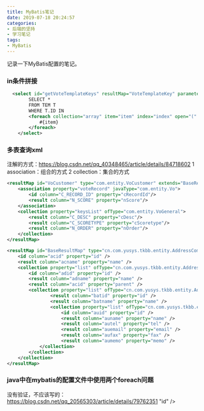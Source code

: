 ```yaml
---
title: MyBatis笔记
date: 2019-07-18 20:24:57
categories:
- 后端的坚持
- 学习笔记
tags:
- MyBatis
---
```

记录一下MyBatis配置的笔记。
<!--more-->
### in条件拼接
```xml
  <select id="getVoteTemplateKeys" resultMap="VoteTemplateKey" parameterType="java.util.List">
        SELECT *
        FROM TEM T
        WHERE T.ID IN
        <foreach collection="array" item="item" index="index" open="(" separator="," close=")">
            #{item}
        </foreach>
    </select>
```

### 多表查询xml
注解的方式：https://blog.csdn.net/qq_40348465/article/details/84718602
1 association：组合的方式
2 collection：集合的方式
```xml
<resultMap id="VoCustomer" type="com.entity.VoCustomer" extends="BaseResultMap">
    <association property="voteRecord" javaType="com.entity.Vo">
        <id column="C_RECORD_ID" property="cRecordId"/>
        <result column="N_SCORE" property="nScore"/>
    </association>
    <collection property="keysList" ofType="com.entity.VoGeneral">
        <result column="C_DESC" property="cDesc"/>
        <result column="C_SCORETYPE" property="cScoretype"/>
        <result column="N_ORDER" property="nOrder"/>
    </collection>
</resultMap>
```
```xml
<resultMap id="BaseResultMap" type="cn.com.yusys.tkbb.entity.AddressCompanyCustomer">
    <id column="acid" property="id" />
    <result column="acname" property="name" />
    <collection property="list" ofType="cn.com.yusys.tkbb.entity.AddressDepartmentCustomer">
        <id column="adid" property="id" />
        <result column="adname" property="name" />
        <result column="acid" property="parent" />
        <collection property="list" ofType="cn.com.yusys.tkbb.entity.AddressTeamCustomer">
                <result column="batid" property="id" />
                <result column="batname" property="name" />
                <collection property="list" ofType="cn.com.yusys.tkbb.entity.AddressUserCustomer">
                    <id column="auid" property="id" />
                    <result column="auname" property="name" />
                    <result column="autel" property="tel" />
                    <result column="auemail" property="email" />
                    <result column="aufax" property="fax" />
                    <result column="aumemo" property="memo" />
            </collection>
        </collection>
    </collection>
</resultMap>
```
### java中在mybatis的配置文件中使用两个foreach问题
没有验证，不应该写的：https://blog.csdn.net/qq_20565303/article/details/79762351
"id" />
        <result column="adname" property="name" />
        <result column="acid" property="parent" />
        <collection property="list" ofType="cn.com.yusys.tkbb.entity.AddressTeamCustomer">
                <result column="batid" property="id" />
                <result column="batname" property="name" />
                <collection property="list" ofType="cn.com.yusys.tkbb.entity.AddressUserCustomer">
                    <id column="auid" property="id" />
                    <result column="auname" property="name" />
